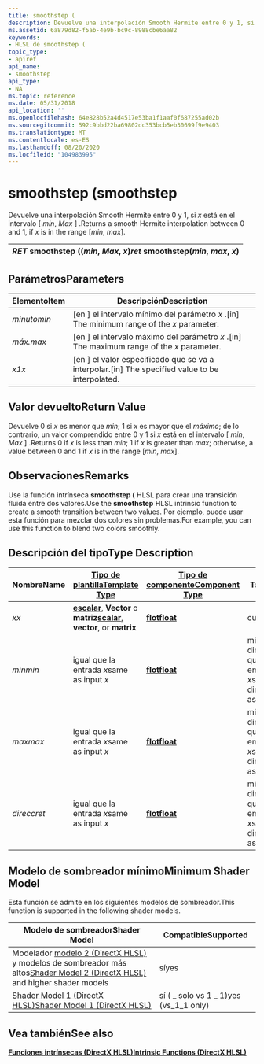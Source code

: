 ```yaml
---
title: smoothstep (
description: Devuelve una interpolación Smooth Hermite entre 0 y 1, si x está en el intervalo \ min, Max \.
ms.assetid: 6a879d82-f5ab-4e9b-bc9c-8988cbe6aa82
keywords:
- HLSL de smoothstep (
topic_type:
- apiref
api_name:
- smoothstep
api_type:
- NA
ms.topic: reference
ms.date: 05/31/2018
api_location: ''
ms.openlocfilehash: 64e828b52a4d4517e53ba1f1aaf0f687255ad02b
ms.sourcegitcommit: 592c9bbd22ba69802dc353bcb5eb30699f9e9403
ms.translationtype: MT
ms.contentlocale: es-ES
ms.lasthandoff: 08/20/2020
ms.locfileid: "104983995"
---
```

# <a name="smoothstep"></a><span data-ttu-id="362c2-104">smoothstep (</span><span class="sxs-lookup"><span data-stu-id="362c2-104">smoothstep</span></span>

<span data-ttu-id="362c2-105">Devuelve una interpolación Smooth Hermite entre 0 y 1, si *x* está en el intervalo \[ *min*, *Max* \] .</span><span class="sxs-lookup"><span data-stu-id="362c2-105">Returns a smooth Hermite interpolation between 0 and 1, if *x* is in the range \[*min*, *max*\].</span></span>



| <span data-ttu-id="362c2-106">*RET* smoothstep ((*min*, *Max*, *x*)</span><span class="sxs-lookup"><span data-stu-id="362c2-106">*ret* smoothstep(*min*, *max*, *x*)</span></span> |
|-------------------------------------|



 

## <a name="parameters"></a><span data-ttu-id="362c2-107">Parámetros</span><span class="sxs-lookup"><span data-stu-id="362c2-107">Parameters</span></span>



| <span data-ttu-id="362c2-108">Elemento</span><span class="sxs-lookup"><span data-stu-id="362c2-108">Item</span></span>                                                         | <span data-ttu-id="362c2-109">Descripción</span><span class="sxs-lookup"><span data-stu-id="362c2-109">Description</span></span>                                               |
|--------------------------------------------------------------|-----------------------------------------------------------|
| <span data-ttu-id="362c2-110"><span id="min"></span><span id="MIN"></span>*minuto*</span><span class="sxs-lookup"><span data-stu-id="362c2-110"><span id="min"></span><span id="MIN"></span>*min*</span></span><br/> | <span data-ttu-id="362c2-111">\[en \] el intervalo mínimo del parámetro *x* .</span><span class="sxs-lookup"><span data-stu-id="362c2-111">\[in\] The minimum range of the *x* parameter.</span></span><br/> |
| <span data-ttu-id="362c2-112"><span id="max"></span><span id="MAX"></span>*máx.*</span><span class="sxs-lookup"><span data-stu-id="362c2-112"><span id="max"></span><span id="MAX"></span>*max*</span></span><br/> | <span data-ttu-id="362c2-113">\[en \] el intervalo máximo del parámetro *x* .</span><span class="sxs-lookup"><span data-stu-id="362c2-113">\[in\] The maximum range of the *x* parameter.</span></span><br/> |
| <span data-ttu-id="362c2-114"><span id="x"></span><span id="X"></span>*x1*</span><span class="sxs-lookup"><span data-stu-id="362c2-114"><span id="x"></span><span id="X"></span>*x*</span></span><br/>       | <span data-ttu-id="362c2-115">\[en \] el valor especificado que se va a interpolar.</span><span class="sxs-lookup"><span data-stu-id="362c2-115">\[in\] The specified value to be interpolated.</span></span><br/> |



 

## <a name="return-value"></a><span data-ttu-id="362c2-116">Valor devuelto</span><span class="sxs-lookup"><span data-stu-id="362c2-116">Return Value</span></span>

<span data-ttu-id="362c2-117">Devuelve 0 si *x* es menor que *min*; 1 si *x* es mayor que el *máximo*; de lo contrario, un valor comprendido entre 0 y 1 si *x* está en el intervalo \[ *min*, *Max* \] .</span><span class="sxs-lookup"><span data-stu-id="362c2-117">Returns 0 if *x* is less than *min*; 1 if *x* is greater than *max*; otherwise, a value between 0 and 1 if *x* is in the range \[*min*, *max*\].</span></span>

## <a name="remarks"></a><span data-ttu-id="362c2-118">Observaciones</span><span class="sxs-lookup"><span data-stu-id="362c2-118">Remarks</span></span>

<span data-ttu-id="362c2-119">Use la función intrínseca **smoothstep (** HLSL para crear una transición fluida entre dos valores.</span><span class="sxs-lookup"><span data-stu-id="362c2-119">Use the **smoothstep** HLSL intrinsic function to create a smooth transition between two values.</span></span> <span data-ttu-id="362c2-120">Por ejemplo, puede usar esta función para mezclar dos colores sin problemas.</span><span class="sxs-lookup"><span data-stu-id="362c2-120">For example, you can use this function to blend two colors smoothly.</span></span>

## <a name="type-description"></a><span data-ttu-id="362c2-121">Descripción del tipo</span><span class="sxs-lookup"><span data-stu-id="362c2-121">Type Description</span></span>



| <span data-ttu-id="362c2-122">Nombre</span><span class="sxs-lookup"><span data-stu-id="362c2-122">Name</span></span>  | [<span data-ttu-id="362c2-123">**Tipo de plantilla**</span><span class="sxs-lookup"><span data-stu-id="362c2-123">**Template Type**</span></span>](dx-graphics-hlsl-intrinsic-functions.md)                                                  | [<span data-ttu-id="362c2-124">**Tipo de componente**</span><span class="sxs-lookup"><span data-stu-id="362c2-124">**Component Type**</span></span>](dx-graphics-hlsl-intrinsic-functions.md) | <span data-ttu-id="362c2-125">Tamaño</span><span class="sxs-lookup"><span data-stu-id="362c2-125">Size</span></span>                           |
|-------|----------------------------------------------------------------------------------------------------------------|----------------------------------------------------------------|--------------------------------|
| <span data-ttu-id="362c2-126">*x*</span><span class="sxs-lookup"><span data-stu-id="362c2-126">*x*</span></span>   | <span data-ttu-id="362c2-127">[**escalar**](dx-graphics-hlsl-intrinsic-functions.md), **Vector** o **matriz**</span><span class="sxs-lookup"><span data-stu-id="362c2-127">[**scalar**](dx-graphics-hlsl-intrinsic-functions.md), **vector**, or **matrix**</span></span> | [<span data-ttu-id="362c2-128">**flot**</span><span class="sxs-lookup"><span data-stu-id="362c2-128">**float**</span></span>](/windows/desktop/WinProg/windows-data-types)                        | <span data-ttu-id="362c2-129">cualquiera</span><span class="sxs-lookup"><span data-stu-id="362c2-129">any</span></span>                            |
| <span data-ttu-id="362c2-130">*min*</span><span class="sxs-lookup"><span data-stu-id="362c2-130">*min*</span></span> | <span data-ttu-id="362c2-131">igual que la entrada *x*</span><span class="sxs-lookup"><span data-stu-id="362c2-131">same as input *x*</span></span>                                                                                              | [<span data-ttu-id="362c2-132">**flot**</span><span class="sxs-lookup"><span data-stu-id="362c2-132">**float**</span></span>](/windows/desktop/WinProg/windows-data-types)                        | <span data-ttu-id="362c2-133">mismas dimensiones que la entrada *x*</span><span class="sxs-lookup"><span data-stu-id="362c2-133">same dimension(s) as input *x*</span></span> |
| <span data-ttu-id="362c2-134">*max*</span><span class="sxs-lookup"><span data-stu-id="362c2-134">*max*</span></span> | <span data-ttu-id="362c2-135">igual que la entrada *x*</span><span class="sxs-lookup"><span data-stu-id="362c2-135">same as input *x*</span></span>                                                                                              | [<span data-ttu-id="362c2-136">**flot**</span><span class="sxs-lookup"><span data-stu-id="362c2-136">**float**</span></span>](/windows/desktop/WinProg/windows-data-types)                        | <span data-ttu-id="362c2-137">mismas dimensiones que la entrada *x*</span><span class="sxs-lookup"><span data-stu-id="362c2-137">same dimension(s) as input *x*</span></span> |
| <span data-ttu-id="362c2-138">*direcc*</span><span class="sxs-lookup"><span data-stu-id="362c2-138">*ret*</span></span> | <span data-ttu-id="362c2-139">igual que la entrada *x*</span><span class="sxs-lookup"><span data-stu-id="362c2-139">same as input *x*</span></span>                                                                                              | [<span data-ttu-id="362c2-140">**flot**</span><span class="sxs-lookup"><span data-stu-id="362c2-140">**float**</span></span>](/windows/desktop/WinProg/windows-data-types)                        | <span data-ttu-id="362c2-141">mismas dimensiones que la entrada *x*</span><span class="sxs-lookup"><span data-stu-id="362c2-141">same dimension(s) as input *x*</span></span> |



 

## <a name="minimum-shader-model"></a><span data-ttu-id="362c2-142">Modelo de sombreador mínimo</span><span class="sxs-lookup"><span data-stu-id="362c2-142">Minimum Shader Model</span></span>

<span data-ttu-id="362c2-143">Esta función se admite en los siguientes modelos de sombreador.</span><span class="sxs-lookup"><span data-stu-id="362c2-143">This function is supported in the following shader models.</span></span>



| <span data-ttu-id="362c2-144">Modelo de sombreador</span><span class="sxs-lookup"><span data-stu-id="362c2-144">Shader Model</span></span>                                                                       | <span data-ttu-id="362c2-145">Compatible</span><span class="sxs-lookup"><span data-stu-id="362c2-145">Supported</span></span>           |
|------------------------------------------------------------------------------------|---------------------|
| <span data-ttu-id="362c2-146">Modelador [modelo 2 (DirectX HLSL)](dx-graphics-hlsl-sm2.md) y modelos de sombreador más altos</span><span class="sxs-lookup"><span data-stu-id="362c2-146">[Shader Model 2 (DirectX HLSL)](dx-graphics-hlsl-sm2.md) and higher shader models</span></span> | <span data-ttu-id="362c2-147">sí</span><span class="sxs-lookup"><span data-stu-id="362c2-147">yes</span></span>                 |
| [<span data-ttu-id="362c2-148">Shader Model 1 (DirectX HLSL)</span><span class="sxs-lookup"><span data-stu-id="362c2-148">Shader Model 1 (DirectX HLSL)</span></span>](dx-graphics-hlsl-sm1.md)                          | <span data-ttu-id="362c2-149">sí ( \_ solo vs 1 \_ 1)</span><span class="sxs-lookup"><span data-stu-id="362c2-149">yes (vs\_1\_1 only)</span></span> |



 

## <a name="see-also"></a><span data-ttu-id="362c2-150">Vea también</span><span class="sxs-lookup"><span data-stu-id="362c2-150">See also</span></span>

<dl> <dt>

[<span data-ttu-id="362c2-151">**Funciones intrínsecas (DirectX HLSL)**</span><span class="sxs-lookup"><span data-stu-id="362c2-151">**Intrinsic Functions (DirectX HLSL)**</span></span>](dx-graphics-hlsl-intrinsic-functions.md)
</dt> </dl>

 

